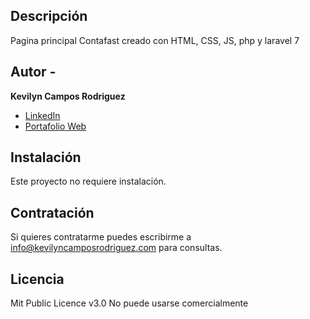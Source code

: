## Descripción
Pagina principal Contafast creado con HTML, CSS, JS, php y laravel 7

## Autor - 
**Kevilyn Campos Rodriguez**

* [LinkedIn](www.linkedin.com/in/kevilyncamposrodriguez)
* [Portafolio Web](https://kevilyncamposrodriguez.com/)


## Instalación
Este proyecto no requiere instalación.

## Contratación
Si quieres contratarme puedes escribirme a info@kevilyncamposrodriguez.com para consultas.

## Licencia 
Mit Public Licence v3.0
No puede usarse comercialmente

